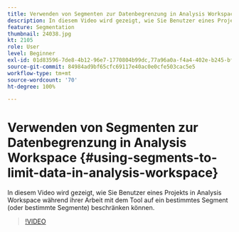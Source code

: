 ```yaml
---
title: Verwenden von Segmenten zur Datenbegrenzung in Analysis Workspace
description: In diesem Video wird gezeigt, wie Sie Benutzer eines Projekts in Analysis Workspace während ihrer Arbeit mit dem Tool auf ein bestimmtes Segment (oder bestimmte Segmente) beschränken können.
feature: Segmentation
thumbnail: 24038.jpg
kt: 2105
role: User
level: Beginner
exl-id: 01d83596-7de8-4b12-96e7-1770804b99dc,77a96a0a-f4a4-402e-b245-bfb83622a7e7
source-git-commit: 84984ad9bf65cfc69117e40ac0e0cfe503cac5e5
workflow-type: tm+mt
source-wordcount: '70'
ht-degree: 100%

---
```


# Verwenden von Segmenten zur Datenbegrenzung in Analysis Workspace {#using-segments-to-limit-data-in-analysis-workspace}

In diesem Video wird gezeigt, wie Sie Benutzer eines Projekts in Analysis Workspace während ihrer Arbeit mit dem Tool auf ein bestimmtes Segment (oder bestimmte Segmente) beschränken können.

>[!VIDEO](https://video.tv.adobe.com/v/328760/?quality=12&learn=on&captions=ger)
